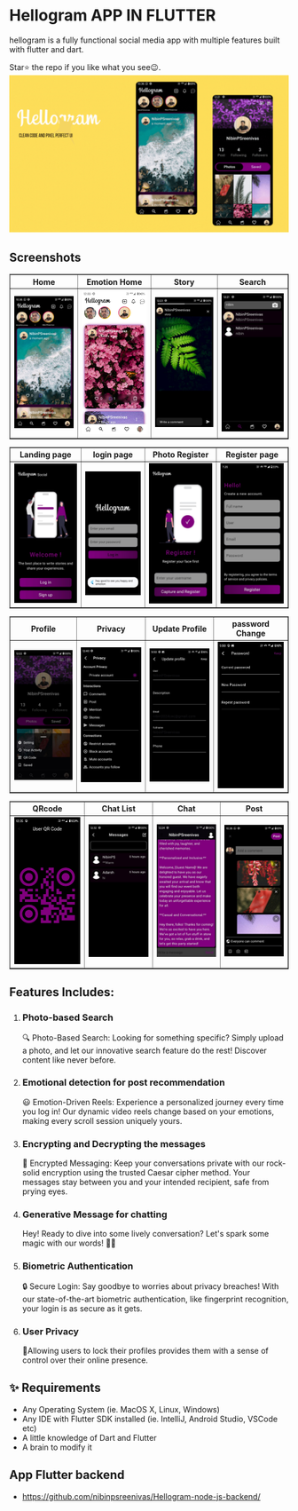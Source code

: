  # Hellogram APP IN FLUTTER  
  
hellogram is a fully functional social media app with multiple features built with flutter and dart.

Star⭐ the repo if you like what you see😉.
![bmi (820 x 360 px)](https://raw.githubusercontent.com/nibinpsreenivas/Hellogram_Node-js/main/Add%20a%20subheading.gif)
## Screenshots
     
<table border>
    <tr>
        <th style="text-align:center">Home</th>
      <th style="text-align:center">Emotion Home</th>
        <th style="text-align:center">Story</th>
        <th style="text-align:center">Search</th>
    </tr>
    <tr>
        <td><img src="./pages/HomeScreen.jpg" alt="" width="220"></td>
        <td><img src="./pages/Homescreen2.jpg" alt="" width="220"></td>
          <td><img src="./pages/story.jpg" alt="" width="220"></td>
         <td><img src="./pages/Search.jpg" alt="" width="220"></td>
    <tr>
</table>
 
<table border>
    <tr>
        <th style="text-align:center">Landing page</th>
      <th style="text-align:center">login page</th>
        <th style="text-align:center">Photo Register</th>
        <th style="text-align:center">Register page</th>
    </tr>
    <tr>
        <td><img src="./pages/Loginblack.jpg" alt="" width="200"></td>
        <td><img src="./pages/Login2black.jpg" alt="" width="200"></td>
          <td><img src="./pages/Registerblack.jpg" alt="" width="200"></td>
         <td><img src="./pages/Registerrr.jpg" alt="" width="200"></td>
    <tr>
</table>

<table border>
    <tr>
        <th style="text-align:center">Profile</th>
      <th style="text-align:center">Privacy</th>
        <th style="text-align:center">Update Profile</th>
        <th style="text-align:center">password Change</th>
    </tr>
    <tr>
        <td><img src="./pages/profile2.jpg" alt="" width="200"></td>
        <td><img src="./pages/privacy.jpg" alt="" width="200"></td>
          <td><img src="./pages/update1.jpg" alt="" width="200"></td>
         <td><img src="./pages/password1.jpg" alt="" width="200"></td>
    <tr>
</table>

<table border>
    <tr>
        <th style="text-align:center">QRcode</th>
      <th style="text-align:center">Chat List</th>
        <th style="text-align:center">Chat</th>
        <th style="text-align:center">Post</th>
    </tr>
    <tr>
        <td><img src="./pages/QRcode.jpg" alt="" width="200"></td>
        <td><img src="./pages/Messages1.jpg" alt="" width="200"></td>
          <td><img src="./pages/Message2.jpg" alt="" width="200"></td>
         <td><img src="./pages/Post.jpg" alt="" width="200"></td>
    <tr>
</table>

## Features Includes:  

1. ### Photo-based Search
   🔍 Photo-Based Search: Looking for something specific? Simply upload a photo, and let our innovative search feature do the rest! Discover content like never before.
   
3. ### Emotional detection for post recommendation
   😃 Emotion-Driven Reels: Experience a personalized journey every time you log in! Our dynamic video reels change based on your emotions, making every scroll session uniquely yours.
   
5. ### Encrypting and Decrypting the messages
    🔐 Encrypted Messaging: Keep your conversations private with our rock-solid encryption using the trusted Caesar cipher method. Your messages stay between you and your intended recipient, safe from prying eyes.
    
6. ### Generative Message for chatting
   Hey! Ready to dive into some lively conversation? Let's spark some magic with our words! 💬✨
   
7. ### Biometric Authentication
   🔒 Secure Login: Say goodbye to worries about privacy breaches! With our state-of-the-art biometric authentication, like fingerprint recognition, your login is as secure as it gets.
   
9. ### User Privacy
   🔏Allowing users to lock their profiles provides them with a sense of control over their online presence.

 
## ✨ Requirements

* Any Operating System (ie. MacOS X, Linux, Windows)
* Any IDE with Flutter SDK installed (ie. IntelliJ, Android Studio, VSCode etc)
* A little knowledge of Dart and Flutter
* A brain to modify it
 


## App Flutter backend 

- https://github.com/nibinpsreenivas/Hellogram-node-js-backend/

